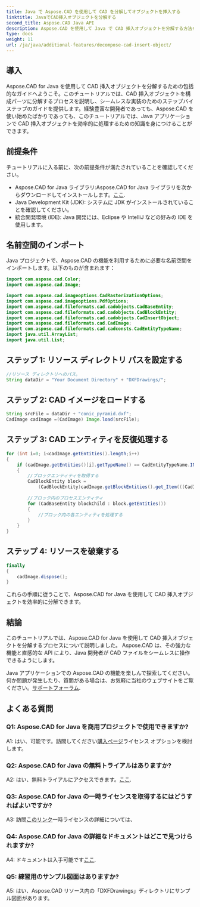 ```yaml
---
title: Java で Aspose.CAD を使用して CAD を分解してオブジェクトを挿入する
linktitle: JavaでCAD挿入オブジェクトを分解する
second_title: Aspose.CAD Java API
description: Aspose.CAD を使用して Java で CAD 挿入オブジェクトを分解する方法をマスターします。効率的に処理するには、ステップバイステップのガイドに従ってください。 CAD 操作の世界に飛び込んでみましょう。
type: docs
weight: 11
url: /ja/java/additional-features/decompose-cad-insert-object/
---
```

## 導入

Aspose.CAD for Java を使用して CAD 挿入オブジェクトを分解するための包括的なガイドへようこそ。このチュートリアルでは、CAD 挿入オブジェクトを構成パーツに分解するプロセスを説明し、シームレスな実装のためのステップバイステップのガイドを提供します。経験豊富な開発者であっても、Aspose.CAD を使い始めたばかりであっても、このチュートリアルでは、Java アプリケーションで CAD 挿入オブジェクトを効率的に処理するための知識を身につけることができます。

## 前提条件

チュートリアルに入る前に、次の前提条件が満たされていることを確認してください。

- Aspose.CAD for Java ライブラリ:Aspose.CAD for Java ライブラリを次からダウンロードしてインストールします。[ここ](https://releases.aspose.com/cad/java/).
- Java Development Kit (JDK): システムに JDK がインストールされていることを確認してください。
- 統合開発環境 (IDE): Java 開発には、Eclipse や IntelliJ などの好みの IDE を使用します。

## 名前空間のインポート

Java プロジェクトで、Aspose.CAD の機能を利用するために必要な名前空間をインポートします。以下のものが含まれます：

```java
import com.aspose.cad.Color;
import com.aspose.cad.Image;

import com.aspose.cad.imageoptions.CadRasterizationOptions;
import com.aspose.cad.imageoptions.PdfOptions;
import com.aspose.cad.fileformats.cad.cadobjects.CadBaseEntity;
import com.aspose.cad.fileformats.cad.cadobjects.CadBlockEntity;
import com.aspose.cad.fileformats.cad.cadobjects.CadInsertObject;
import com.aspose.cad.fileformats.cad.CadImage;
import com.aspose.cad.fileformats.cad.cadconsts.CadEntityTypeName;
import java.util.ArrayList;
import java.util.List;
```

## ステップ 1: リソース ディレクトリ パスを設定する

```java
//リソース ディレクトリへのパス。
String dataDir = "Your Document Directory" + "DXFDrawings/";
```

## ステップ 2: CAD イメージをロードする

```java
String srcFile = dataDir + "conic_pyramid.dxf";
CadImage cadImage =(CadImage) Image.load(srcFile);
```

## ステップ 3: CAD エンティティを反復処理する

```java
for (int i=0; i<cadImage.getEntities().length;i++)
{
    if (cadImage.getEntities()[i].getTypeName() == CadEntityTypeName.INSERT)
    {
        //ブロックエンティティを取得する
        CadBlockEntity block =
            (CadBlockEntity)cadImage.getBlockEntities().get_Item(((CadInsertObject)cadImage.getEntities()[i]).getName());
            
        //ブロック内のプロセスエンティティ
        for (CadBaseEntity blockChild : block.getEntities())
        {
            //ブロック内の各エンティティを処理する
        }
    }
}
```

## ステップ 4: リソースを破棄する

```java
finally
{
    cadImage.dispose();
}
```

これらの手順に従うことで、Aspose.CAD for Java を使用して CAD 挿入オブジェクトを効率的に分解できます。

## 結論

このチュートリアルでは、Aspose.CAD for Java を使用して CAD 挿入オブジェクトを分解するプロセスについて説明しました。 Aspose.CAD は、その強力な機能と直感的な API により、Java 開発者が CAD ファイルをシームレスに操作できるようにします。

 Java アプリケーションでの Aspose.CAD の機能を楽しんで探索してください。何か問題が発生したり、質問がある場合は、お気軽に当社のウェブサイトをご覧ください。[サポートフォーラム](https://forum.aspose.com/c/cad/19).

## よくある質問

### Q1: Aspose.CAD for Java を商用プロジェクトで使用できますか?

 A1: はい、可能です。訪問してください[購入ページ](https://purchase.aspose.com/buy)ライセンス オプションを検討します。

### Q2: Aspose.CAD for Java の無料トライアルはありますか?

 A2: はい、無料トライアルにアクセスできます。[ここ](https://releases.aspose.com/).

### Q3: Aspose.CAD for Java の一時ライセンスを取得するにはどうすればよいですか?

 A3: 訪問[このリンク](https://purchase.aspose.com/temporary-license/)一時ライセンスの詳細については、

### Q4: Aspose.CAD for Java の詳細なドキュメントはどこで見つけられますか?

 A4: ドキュメントは入手可能です[ここ](https://reference.aspose.com/cad/java/).

### Q5: 練習用のサンプル図面はありますか?

A5: はい、Aspose.CAD リソース内の「DXFDrawings」ディレクトリにサンプル図面があります。